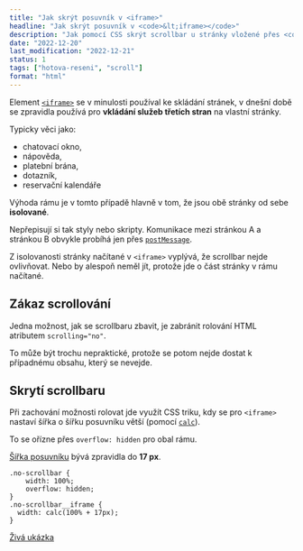 ```yaml
---
title: "Jak skrýt posuvník v <iframe>"
headline: "Jak skrýt posuvník v <code>&lt;iframe></code>"
description: "Jak pomocí CSS skrýt scrollbar u stránky vložené přes <code>&lt;iframe></code>."
date: "2022-12-20"
last_modification: "2022-12-21"
status: 1
tags: ["hotova-reseni", "scroll"]
format: "html"
---
```


<p>Element <a href="/ramy#iframe"><code>&lt;iframe></code></a> se v minulosti používal ke skládání stránek, v dnešní době se zpravidla používá pro <b>vkládání služeb třetích stran</b> na vlastní stránky.</p>

<p>Typicky věci jako:</p>

<ul>
  <li>chatovací okno,</li>
  <li>nápověda,</li>
  <li>platební brána,</li>
  <li>dotazník,</li>
  <li>reservační kalendáře</li>
</ul>




<p>Výhoda rámu je v tomto případě hlavně v tom, že jsou obě stránky od sebe <b>isolované</b>.</p>

<p>Nepřepisují si tak styly nebo skripty. Komunikace mezi stránkou A a stránkou B obvykle probíhá jen přes <a href="https://developer.mozilla.org/en-US/docs/Web/API/Window/postMessage"><code>postMessage</code></a>.</p>


<p>Z isolovanosti stránky načítané v <code>&lt;iframe></code> vyplývá, že scrollbar nejde ovlivňovat. Nebo by alespoň neměl jít, protože jde o část stránky v rámu načítané.</p>



<h2 id="zakaz">Zákaz scrollování</h2>

<p>Jedna možnost, jak se scrollbaru zbavit, je zabránit rolování HTML atributem <code>scrolling="no"</code>.</p>

<p>To může být trochu nepraktické, protože se potom nejde dostat k případnému obsahu, který se nevejde.</p>




<h2 id="skryti">Skrytí scrollbaru</h2>

<p>Při zachování možnosti rolovat jde využít CSS triku, kdy se pro <code>&lt;iframe></code> nastaví šířka o šířku posuvníku větší (pomocí <a href="/calc"><code>calc</code></a>).</p>

<p>To se ořízne přes <code>overflow: hidden</code> pro obal rámu.</p>

<p><a href="/sirka-posuvniku">Šířka posuvníku</a> bývá zpravidla do <b>17 px</b>.</p>

<pre><code>.no-scrollbar {
    width: 100%;
    overflow: hidden;
}
.no-scrollbar__iframe {
  width: calc(100% + 17px);
}
</code></pre>

<p><a href="http://kod.djpw.cz/gkid">Živá ukázka</a></p>